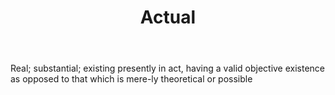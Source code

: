 ---
title: Actual
letter: A
permalink: "/definitions/actual.html"
body: Real; substantial; existing presently in act, having a valid objective existence
  as opposed to that which is mere-ly theoretical or possible
published_at: '2018-07-07'
source: Black's Law Dictionary
layout: post
---
